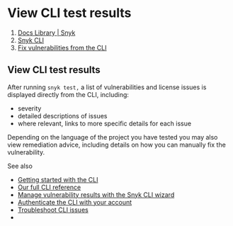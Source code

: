 # View CLI test results

1.  [Docs Library \| Snyk](/hc/en-us)
2.  [Snyk CLI](/hc/en-us/categories/360000456217-Snyk-CLI)
3.  [Fix vulnerabilities from the CLI](/hc/en-us/sections/360001295058-Fix-vulnerabilities-from-the-CLI)

##  View CLI test results

After running `snyk test,` a list of vulnerabilities and license issues is displayed directly from the CLI, including:

* severity
* detailed descriptions of issues
* where relevant, links to more specific details for each issue

Depending on the language of the project you have tested you may also view remediation advice, including details on how you can manually fix the vulnerability.

See also

* [Getting started with the CLI](/hc/articles/360003812458#UUID-19fc37f2-b686-11ed-b85c-4789e90c8dfc)
* [Our full CLI reference](/hc/articles/360003812578#UUID-c88e66cf-431c-9ab1-d388-a8f82991c6e0)
* [Manage vulnerability results with the Snyk CLI wizard](/hc/articles/360003851357#UUID-b401cc8a-a55a-2b74-d9e5-c92dd49ed58c)
* [Authenticate the CLI with your account](/hc/articles/360004499218#UUID-1a9a711e-0e13-7e30-10ed-8eb8fa8fd57a)
* [Troubleshoot CLI issues](/hc/articles/360003812618#UUID-aa10318d-3714-96cb-0134-0f05d965195a)
* 
